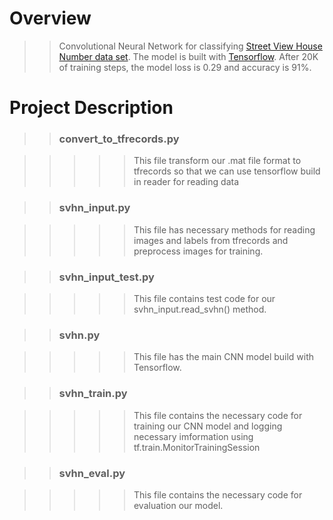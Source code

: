 # Overview 
>> Convolutional Neural Network for classifying [Street View House Number data set](http://ufldl.stanford.edu/housenumbers/).
The model is built with [Tensorflow](https://www.tensorflow.org). After 20K of training steps, the model loss is 0.29 and accuracy is 91%.

# Project Description
>> ### convert_to_tfrecords.py

>>>>> This file transform our .mat file format to tfrecords so that we can use tensorflow build in reader for reading data

>> ### svhn_input.py

>>>>> This file has necessary methods for reading images and labels from tfrecords and preprocess images for training.

>> ### svhn_input_test.py

>>>>> This file contains test code for our svhn_input.read_svhn() method.

>> ### svhn.py

>>>>> This file has the main CNN model build with Tensorflow. 

>> ### svhn_train.py

>>>>> This file contains the necessary code for training our CNN model and logging necessary imformation using tf.train.MonitorTrainingSession

>> ### svhn_eval.py

>>>>> This file contains the necessary code for evaluation our model.




